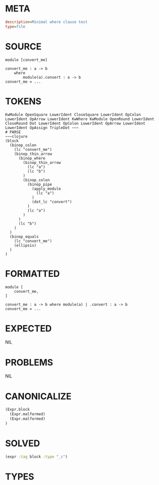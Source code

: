 # META
~~~ini
description=Minimal where clause test
type=file
~~~
# SOURCE
~~~roc
module [convert_me]

convert_me : a -> b
	where
		module(a).convert : a -> b
convert_me = ...
~~~
# TOKENS
~~~text
KwModule OpenSquare LowerIdent CloseSquare LowerIdent OpColon LowerIdent OpArrow LowerIdent KwWhere KwModule OpenRound LowerIdent CloseRound Dot LowerIdent OpColon LowerIdent OpArrow LowerIdent LowerIdent OpAssign TripleDot ~~~
# PARSE
~~~clojure
(block
  (binop_colon
    (lc "convert_me")
    (binop_thin_arrow
      (binop_where
        (binop_thin_arrow
          (lc "a")
          (lc "b")
        )
        (binop_colon
          (binop_pipe
            (apply_module
              (lc "a")
            )
            (dot_lc "convert")
          )
          (lc "a")
        )
      )
      (lc "b")
    )
  )
  (binop_equals
    (lc "convert_me")
    (ellipsis)
  )
)
~~~
# FORMATTED
~~~roc
module [
	convert_me,
]

convert_me : a -> b where module(a) | .convert : a -> b
convert_me = ...
~~~
# EXPECTED
NIL
# PROBLEMS
NIL
# CANONICALIZE
~~~clojure
(Expr.block
  (Expr.malformed)
  (Expr.malformed)
)
~~~
# SOLVED
~~~clojure
(expr :tag block :type "_c")
~~~
# TYPES
~~~roc
~~~

